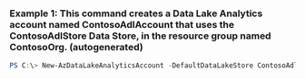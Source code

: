 ### Example 1: This command creates a Data Lake Analytics account named ContosoAdlAccount that uses the ContosoAdlStore Data Store, in the resource group named ContosoOrg. (autogenerated)
```powershell
PS C:\> New-AzDataLakeAnalyticsAccount -DefaultDataLakeStore ContosoAdlStore -Location East US 2 -Name ContosoAdlAccount -ResourceGroupName ContosoOrg
```

